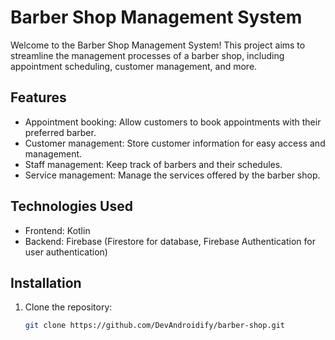 # Barber Shop Management System

Welcome to the Barber Shop Management System! This project aims to streamline the management processes of a barber shop, including appointment scheduling, customer management, and more.

## Features

- Appointment booking: Allow customers to book appointments with their preferred barber.
- Customer management: Store customer information for easy access and management.
- Staff management: Keep track of barbers and their schedules.
- Service management: Manage the services offered by the barber shop.


## Technologies Used

- Frontend: Kotlin
- Backend: Firebase (Firestore for database, Firebase Authentication for user authentication)

## Installation

1. Clone the repository:
   ```bash
   git clone https://github.com/DevAndroidify/barber-shop.git
